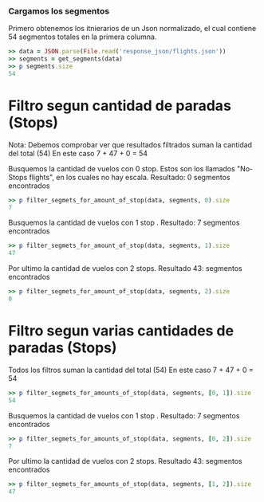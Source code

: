 <!--
Load the necessary libraries
>> require_relative 'response_json/filter_and_sort_functions_for_segments.rb'
<...>

-->

### Cargamos los segmentos

Primero obtenemos los itnierarios de un Json normalizado, el cual contiene 54 segmentos totales en la
primera columna.
```ruby
>> data = JSON.parse(File.read('response_json/flights.json'))
>> segments = get_segments(data)
>> p segments.size
54
```


# Filtro segun cantidad de paradas (Stops)

Nota: Debemos comprobar ver que resultados filtrados suman la cantidad del total (54) 
En este caso 7 + 47 + 0 = 54

Busquemos la cantidad de vuelos con 0 stop. Estos son los llamados "No-Stops flights", en los cuales no hay
escala. Resultado: 0 segmentos encontrados

```ruby
>> p filter_segmets_for_amount_of_stop(data, segments, 0).size
7
```
Busquemos la cantidad de vuelos con 1 stop . Resultado: 7 segmentos encontrados
```ruby
>> p filter_segmets_for_amount_of_stop(data, segments, 1).size
47
```
Por ultimo  la cantidad de vuelos con 2 stops. Resultado 43: segmentos encontrados
```ruby
>> p filter_segmets_for_amount_of_stop(data, segments, 2).size
0
```


# Filtro segun varias cantidades de paradas (Stops)
Todos los filtros suman la cantidad del total (54)
En este caso 7 + 47 + 0 = 54

```ruby
>> p filter_segmets_for_amounts_of_stop(data, segments, [0, 1]).size
54
```
Busquemos la cantidad de vuelos con 1 stop . Resultado: 7 segmentos encontrados
```ruby
>> p filter_segmets_for_amounts_of_stop(data, segments, [0, 2]).size
7
```
Por ultimo  la cantidad de vuelos con 2 stops. Resultado 43: segmentos encontrados
```ruby
>> p filter_segmets_for_amounts_of_stop(data, segments, [1, 2]).size
47
```
